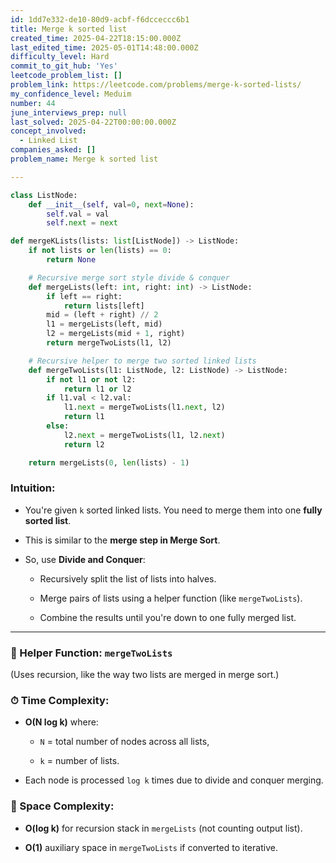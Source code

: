 ```yaml
---
id: 1dd7e332-de10-80d9-acbf-f6dcceccc6b1
title: Merge k sorted list
created_time: 2025-04-22T18:15:00.000Z
last_edited_time: 2025-05-01T14:48:00.000Z
difficulty_level: Hard
commit_to_git_hub: 'Yes'
leetcode_problem_list: []
problem_link: https://leetcode.com/problems/merge-k-sorted-lists/
my_confidence_level: Meduim
number: 44
june_interviews_prep: null
last_solved: 2025-04-22T00:00:00.000Z
concept_involved:
  - Linked List
companies_asked: []
problem_name: Merge k sorted list

---
```


```python
class ListNode:
    def __init__(self, val=0, next=None):
        self.val = val
        self.next = next

def mergeKLists(lists: list[ListNode]) -> ListNode:
    if not lists or len(lists) == 0:
        return None

    # Recursive merge sort style divide & conquer
    def mergeLists(left: int, right: int) -> ListNode:
        if left == right:
            return lists[left]
        mid = (left + right) // 2
        l1 = mergeLists(left, mid)
        l2 = mergeLists(mid + 1, right)
        return mergeTwoLists(l1, l2)

    # Recursive helper to merge two sorted linked lists
    def mergeTwoLists(l1: ListNode, l2: ListNode) -> ListNode:
        if not l1 or not l2:
            return l1 or l2
        if l1.val < l2.val:
            l1.next = mergeTwoLists(l1.next, l2)
            return l1
        else:
            l2.next = mergeTwoLists(l1, l2.next)
            return l2

    return mergeLists(0, len(lists) - 1)

```

### Intuition:

*   You're given `k` sorted linked lists. You need to merge them into one **fully sorted list**.

*   This is similar to the **merge step in Merge Sort**.

*   So, use **Divide and Conquer**:

    *   Recursively split the list of lists into halves.

    *   Merge pairs of lists using a helper function (like `mergeTwoLists`).

    *   Combine the results until you're down to one fully merged list.

***

### 🔧 Helper Function: `mergeTwoLists`

(Uses recursion, like the way two lists are merged in merge sort.)

### ⏱ Time Complexity:

*   **O(N log k)** where:

    *   `N` = total number of nodes across all lists,

    *   `k` = number of lists.

*   Each node is processed `log k` times due to divide and conquer merging.

### 🧠 Space Complexity:

*   **O(log k)** for recursion stack in `mergeLists` (not counting output list).

*   **O(1)** auxiliary space in `mergeTwoLists` if converted to iterative.
